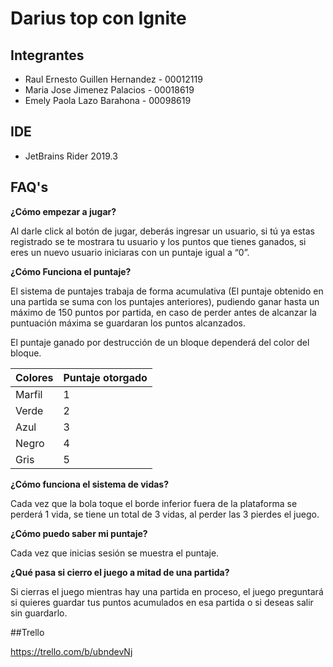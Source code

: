 # Darius top con Ignite

## Integrantes
* Raul Ernesto Guillen Hernandez - 00012119
* Maria Jose Jimenez Palacios - 00018619
* Emely Paola Lazo Barahona - 00098619

## IDE
* JetBrains Rider 2019.3

## FAQ's
**¿Cómo empezar a jugar?**

Al darle click al botón de jugar, deberás ingresar un usuario, si tú ya estas registrado se te mostrara tu usuario y los puntos que tienes ganados, si eres un nuevo usuario iniciaras con un puntaje igual a “0”. 

**¿Cómo  Funciona el puntaje?**

El sistema de puntajes trabaja de forma acumulativa (El puntaje obtenido en una partida se suma con los puntajes anteriores), pudiendo ganar hasta un máximo de 150 puntos por partida, en caso de perder antes de alcanzar la puntuación máxima se guardaran los puntos alcanzados.

El puntaje ganado por destrucción de un bloque dependerá del color del bloque.

| Colores  | Puntaje otorgado |
| ------------- | ------------- |
| Marfil  | 1  |
| Verde  | 2  |
| Azul  | 3  |
| Negro  | 4  |
| Gris  | 5  |

**¿Cómo  funciona el sistema de vidas?**

Cada vez que la bola toque el borde inferior fuera de la plataforma se perderá 1 vida, se tiene un total de 3 vidas, al perder las 3 pierdes el juego.

**¿Cómo puedo saber mi puntaje?**

Cada vez que inicias sesión se muestra el puntaje.

**¿Qué pasa si cierro el juego a mitad de una partida?**

Si cierras el juego mientras hay una partida en proceso, el juego preguntará si quieres guardar tus puntos acumulados en esa partida o si deseas salir sin guardarlo.

##Trello

https://trello.com/b/ubndevNj
